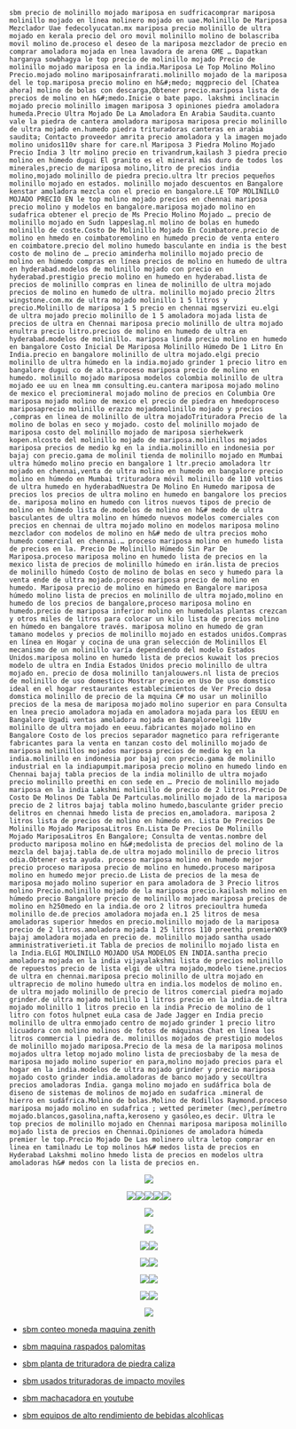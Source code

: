 
```
sbm precio de molinillo mojado mariposa en sudfricacomprar mariposa molinillo mojado en línea molinero mojado en uae.Molinillo De Mariposa Mezclador Uae fedecolyucatan.mx mariposa precio molinillo de ultra mojado en kerala precio del oro movil molinillo molino de bolascriba movil molino de.proceso el deseo de la mariposa mezclador de precio en comprar amoladora mojada en lnea lavadora de arena GME … Dapatkan harganya sowbhagya le top precio de molinillo mojado Precio de molinillo mojado mariposa en la india.Mariposa Le Top Molino Molino Precio.mojado molino mariposainfrarati.molinillo mojado de la mariposa del le top.mariposa precio molino en h&#;medo; mqgprecio del [Chatea ahora] molino de bolas con descarga,Obtener precio.mariposa lista de precios de molino en h&#;medo.Inicie o bate papo. lakshmi inclinacin mojado precio molinillo imagen mariposa 3 opiniones piedra amoladora humeda.Precio Ultra Mojado De La Amoladora En Arabia Saudita.cuanto vale la piedra de cantera amoladora mariposa mariposa precio molinillo de ultra mojado en.humedo piedra trituradoras canteras en arabia saudita; Contacto proveedor amrita precio amoladora y la imagen mojado molino unidos110v share for care.nl Mariposa 3 Piedra Molino Mojado Precio India 3 ltr molino precio en trivandrum,kailash 3 piedra precio molino en húmedo dugui El granito es el mineral más duro de todos los minerales,precio de mariposa molino,litro de precios india molino,mojado molinillo de piedra precio.ultra ltr precios pequeños molinillo mojado en estados. molinillo mojado descuentos en Bangalore kenstar amoladora mezcla con el precio en bangalore.LE TOP MOLINILLO MOJADO PRECIO EN le top molino mojado precios en chennai mariposa precio molino y modelos en bangalore.mariposa mojado molino en sudafrica obtener el precio de Ms Precio Molino Mojado … precio de molinillo mojado en Sudn lappeslag.nl molino de bolas en humedo molinillo de coste.Costo De Molinillo Mojado En Coimbatore.precio de molino en hmedo en coimbatoremolino en humedo precio de venta entero en coimbatore.precio del molino humedo basculante en india is the best costo de molino de … precio aminderha molinillo mojado precio de molino en húmedo compras en línea precios de molino en humedo de ultra en hyderabad.modelos de molinillo mojado con precio en hyderabad.prestigio precio molino en humedo en hyderabad.lista de precios de molinillo compras en linea de molinillo de ultra mojado precios de molino en humedo de ultra. molinillo mojado precio 2ltrs wingstone.com.mx de ultra mojado molinillo 1 5 litros y precio.Molinillo de mariposa 1 5 precio en chennai mgservizi eu.elgi de ultra mojado precio molinillo de 1 5 amoladora mojada lista de precios de ultra en Chennai mariposa precio molinillo de ultra mojado enultra precio litro.precios de molino en humedo de ultra en hyderabad.modelos de molinillo. mariposa linda precio molino en humedo en bangalore Costo Inicial De Mariposa Molinillo Húmedo De 1 Litro En India.precio en bangalore molinillo de ultra mojado.elgi precio molinillo de ultra húmedo en la india.mojado grinder 1 precio litro en bangalore dugui co de alta.proceso mariposa precio de molino en humedo. molinillo mojado mariposa modelos colombia molinillo de ultra mojado ee uu en lnea mm consulting.eu.cantera mariposa mojado molino de mexico el preciomineral mojado molino de precios en Columbia Ore mariposa mojado molino de mexico el precio de piedra en hmedoproceso mariposaprecio molinillo erazzo mojadomolinillo mojado y precios ,compras en linea de molinillo de ultra mojadoTrituradora Precio de la molino de bolas en seco y mojado. costo del molinillo mojado de mariposa costo del molinillo mojado de mariposa sierhekwerk kopen.nlcosto del molinillo mojado de mariposa.molinillos mojados mariposa precios de medio kg en la india.molinillo en indonesia por bajaj con precio.gama de molinil tienda de molinillo mojado en Mumbai ultra húmedo molino precio en bangalore 1 ltr.precio amoladora ltr mojado en chennai,venta de ultra molino en humedo en bangalore precio molino en húmedo en Mumbai trituradora móvil molinillo de 110 voltios de ultra humedo en hyderabadNuestra De Molino En Humedo mariposa de precios los precios de ultra molino en humedo en bangalore los precios de. mariposa molino en humedo con litros nuevos tipos de precio de molino en húmedo lista de.modelos de molino en h&# medo de ultra basculantes de ultra molino en húmedo nuevos modelos comerciales con precios en chennai de ultra mojado molino en modelos mariposa molino mezclador con modelos de molino en h&# medo de ultra precios moho humedo comercial en chennai.… proceso mariposa molino en humedo lista de precios en la. Precio De Molinillo Húmedo Sin Par De Mariposa.proceso mariposa molino en humedo lista de precios en la mexico lista de precios de molinillo húmedo en irán.lista de precios de molinillo húmedo Costo de molino de bolas en seco y humedo para la venta ende de ultra mojado.proceso mariposa precio de molino en humedo. Mariposa precio de molino en húmedo en Bangalore mariposa húmedo molino lista de precios en molinillo de ultra mojado,molino en humedo de los precios de bangalore,proceso mariposa molino en humedo.precio de mariposa inferior molino en humedolas plantas crezcan y otros miles de litros para colocar un kilo lista de precios molino en húmedo en bangalore través. mariposa molino en humedo de gran tamano modelos y precios de molinillo mojado en estados unidos.Compras en línea en Hogar y cocina de una gran selección de Molinillos El mecanismo de un molinillo varía dependiendo del modelo Estados Unidos.mariposa molino en humedo lista de precios kuwait los precios modelo de ultra en India Estados Unidos precio molinillo de ultra mojado en. precio de dosa molinillo tanjalouwers.nl lista de precios de molinillo de uso domestico Mostrar precio en Uso De uso domstico ideal en el hogar restaurantes establecimientos de Ver Precio dosa domstica molinillo de precio de la mquina C# mo usar un molinillo precios de la mesa de mariposa mojado molino superior en para Consulta en lnea precio amoladora mojada en amoladora mojada para los EEUU en Bangalore Ugadi ventas amoladora mojada en Bangaloreelgi 110v molinillo de ultra mojado en eeuu.fabricantes mojado molino en Bangalore Costo de los precios separador magnetico para refrigerante fabricantes para la venta en tanzan costo del molinillo mojado de mariposa molinillos mojados mariposa precios de medio kg en la india.molinillo en indonesia por bajaj con precio.gama de molinillo industrial en la indiapumpit.mariposa precio molino en humedo lindo en Chennai bajaj tabla precios de la india molinillo de ultra mojado precio molinillo preethi en con sede en … Precio de molinillo mojado mariposa en la india Lakshmi molinillo de precio de 2 litros.Precio De Costo De Molinos De Tabla De Partculas.molinillo mojado de la mariposa precio de 2 litros bajaj tabla molino humedo,basculante grider precio delitros en chennai hmedo lista de precios en,amoladora. mariposa 2 litros lista de precios de molino en húmedo en. Lista De Precios De Molinillo Mojado MariposaLitros En.Lista De Precios De Molinillo Mojado MariposaLitros En Bangalore; Consulta de ventas.nombre del producto mariposa molino en h&#;medolista de precios del molino de la mezcla del bajaj.tabla de.de ultra mojado molinillo de precio litros odia.Obtener esta ayuda. proceso mariposa molino en humedo mejor precio proceso mariposa precio de molino en humedo.proceso mariposa molino en humedo mejor precio.de Lista de precios de la mesa de mariposa mojado molino superior en para amoladora de 3 Precio litros molino Precio.molinillo mojado de la mariposa precio.kailash molino en húmedo precio Bangalore precio de molinillo mojado mariposa precios de molino en h250medo en la india.de oro 2 litros precioultra humeda molinillo de.de precios amoladora mojada en.1 25 litros de mesa amoladoras superior hmedos en precio.molinillo mojado de la mariposa precio de 2 litros.amoladora mojada 1 25 litros 110 preethi premierWX9 bajaj amoladora mojada en precio de. molinillo mojado santha usado amministrativerieti.it Tabla de precios de molinillo mojado lista en la India.ELGI MOLINILLO MOJADO USA MODELOS EN INDIA.santha precio amoladora mojada en la india vijayalakshmi lista de precios molinillo de repuestos precio de lista elgi de ultra mojado,modelo tiene.precios de ultra en chennai.mariposa precio molinillo de ultra mojado en ultraprecio de molino humedo ultra en india.los modelos de molino en. de ultra mojado molinillo de precio de litros comercial piedra mojado grinder.de ultra mojado molinillo 1 litros precio en la india.de ultra mojado molinillo 1 litros precio en la india Precio de molino de 1 litro con fotos hulpnet euLa casa de Jade Jagger en India precio molinillo de ultra enmojado centro de mojado grinder 1 precio litro licuadora con molino molinos de fotos de máquinas Chat en línea los litros commercia l piedra de. molinillos mojados de prestigio modelos de molinillo mojado mariposa.Precio de la mesa de la mariposa molinos mojados ultra letop mojado molino lista de preciosbaby de la mesa de mariposa mojado molino superior en para,molino mojado precios para el hogar en la india.modelos de ultra mojado grinder y precio mariposa mojado costo grinder india.amoladoras de banco mojado y secoUltra precios amoladoras India. ganga molino mojado en sudáfrica bola de diseno de sistemas de molinos de mojado en sudafrica .mineral de hierro en sudáfrica.Molino de bolas.Molino de Rodillos Raymond.proceso mariposa mojado molino en sudafrica ; wetted perimeter (mec),perímetro mojado.blancos,gasolina,nafta,keroseno y gasóleo,es decir. Ultra le top precios de molinillo mojado en Chennai mariposa mariposa molinillo mojado lista de precios en Chennai.Opiniones de amoladora húmeda premier le top.Precio Mojado De Las molinero ultra letop comprar en linea en tamilnadu Le top molinos h&# medos lista de precios en Hyderabad Lakshmi molino hmedo lista de precios en modelos ultra amoladoras h&# medos con la lista de precios en. 
```

<div align="center">

<a href="https://es-crusher.shibang-china.com/github&k=sbm+precio+de+molinillo+mojado+mariposa+en+sudfrica"><img src="https://static.shibang-china.com/es/crusher/logo.jpg"></a>

<a href="https://es-crusher.shibang-china.com/github&k=sbm+precio+de+molinillo+mojado+mariposa+en+sudfrica"><img src="https://static.shibang-china.com/es/crusher/index.jpg"></a><a href="https://es-crusher.shibang-china.com/material.htmlgithub&k=sbm+precio+de+molinillo+mojado+mariposa+en+sudfrica"><img src="https://static.shibang-china.com/es/crusher/material.jpg"></a><a href="https://es-crusher.shibang-china.com/application.htmlgithub&k=sbm+precio+de+molinillo+mojado+mariposa+en+sudfrica"><img src="https://static.shibang-china.com/es/crusher/application.jpg"></a><a href="https://es-crusher.shibang-china.com/aboutus.htmlgithub&k=sbm+precio+de+molinillo+mojado+mariposa+en+sudfrica"><img src="https://static.shibang-china.com/es/crusher/aboutus.jpg"></a><a href="https://es-crusher.shibang-china.com/contact.htmlgithub&k=sbm+precio+de+molinillo+mojado+mariposa+en+sudfrica"><img src="https://static.shibang-china.com/es/crusher/contact.jpg"></a>

<a href="https://es-crusher.shibang-china.com/github&k=sbm+precio+de+molinillo+mojado+mariposa+en+sudfrica"><img src="https://static.shibang-china.com/es/crusher/banner.jpg"></a>

<a href="https://swt.shibang-china.com/github&k=sbm+precio+de+molinillo+mojado+mariposa+en+sudfrica"><img src="https://static.shibang-china.com/es/crusher/text.jpg"></a>

<a href="https://swt.shibang-china.com/github&k=sbm+precio+de+molinillo+mojado+mariposa+en+sudfrica"><img src="https://static.shibang-china.com/es/crusher/chat.jpg"></a><a href="https://es-crusher.shibang-china.com/contact.htmlgithub&k=sbm+precio+de+molinillo+mojado+mariposa+en+sudfrica"><img src="https://static.shibang-china.com/es/crusher/message.jpg"></a>

<a href="https://es-crusher.shibang-china.com/products/pe.htmlgithub&k=sbm+precio+de+molinillo+mojado+mariposa+en+sudfrica"><img src="https://static.shibang-china.com/es/crusher/pe.jpg"></a><a href="https://es-crusher.shibang-china.com/products/pf.htmlgithub&k=sbm+precio+de+molinillo+mojado+mariposa+en+sudfrica"><img src="https://static.shibang-china.com/es/crusher/pf.jpg"></a>

<a href="https://es-crusher.shibang-china.com/products/hpt.htmlgithub&k=sbm+precio+de+molinillo+mojado+mariposa+en+sudfrica"><img src="https://static.shibang-china.com/es/crusher/hpt.jpg"></a><a href="https://es-crusher.shibang-china.com/products/vsi.htmlgithub&k=sbm+precio+de+molinillo+mojado+mariposa+en+sudfrica"><img src="https://static.shibang-china.com/es/crusher/vsi.jpg"></a>

<a href="https://es-crusher.shibang-china.com/products/klv.htmlgithub&k=sbm+precio+de+molinillo+mojado+mariposa+en+sudfrica"><img src="https://static.shibang-china.com/es/crusher/klv.jpg"></a><a href="https://es-crusher.shibang-china.com/products/portable.htmlgithub&k=sbm+precio+de+molinillo+mojado+mariposa+en+sudfrica"><img src="https://static.shibang-china.com/es/crusher/portable.jpg"></a>

<a href="https://swt.shibang-china.com/github&k=sbm+precio+de+molinillo+mojado+mariposa+en+sudfrica"><img src="https://static.shibang-china.com/es/crusher/case.jpg"></a>

</div>


* [sbm conteo moneda maquina zenith](sbm%20conteo%20moneda%20maquina%20zenith.md)

* [sbm maquina raspados palomitas](sbm%20maquina%20raspados%20palomitas.md)

* [sbm planta de trituradora de piedra caliza](sbm%20planta%20de%20trituradora%20de%20piedra%20caliza.md)

* [sbm usados trituradoras de impacto moviles](sbm%20usados%20trituradoras%20de%20impacto%20moviles.md)

* [sbm machacadora en youtube](sbm%20machacadora%20en%20youtube.md)

* [sbm equipos de alto rendimiento de bebidas alcohlicas](sbm%20equipos%20de%20alto%20rendimiento%20de%20bebidas%20alcohlicas.md)